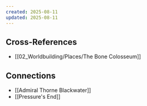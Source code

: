 ```yaml
---
created: 2025-08-11
updated: 2025-08-11
---
```




## Cross-References

- [[02_Worldbuilding/Places/The Bone Colosseum]]


## Connections

- [[Admiral Thorne Blackwater]]
- [[Pressure's End]]
